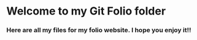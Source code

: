 # Welcome to my Git Folio folder

### Here are all my files for my folio website. I hope you enjoy it!!

